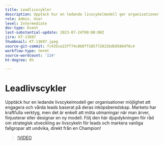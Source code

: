 ```yaml
---
title: Leadlivscykler
description: Upptäck hur en ledande livscykelmodell ger organisationer möjlighet att engagera och vårda leads baserat på deras inköpsberedskap. Marketo har kraftfulla verktyg, men det är enkelt att möta utmaningar när man ärver, finjusterar eller designar en ny modell. Följ den här djupdykningen för råd om strategisk utveckling av livscykeln för leads och markera vanliga fallgropar att undvika, direkt från en Champion!
role: Admin, User
level: Intermediate
doc-type: Event
last-substantial-update: 2023-07-24T00:00:00Z
jira: KT-13697
thumbnail: KT-13697.jpeg
source-git-commit: fc435ce23ff74c0b8ff105772832bdb95864f6c4
workflow-type: tm+mt
source-wordcount: '114'
ht-degree: 0%

---
```



# Leadlivscykler

Upptäck hur en ledande livscykelmodell ger organisationer möjlighet att engagera och vårda leads baserat på deras inköpsberedskap. Marketo har kraftfulla verktyg, men det är enkelt att möta utmaningar när man ärver, finjusterar eller designar en ny modell. Följ den här djupdykningen för råd om strategisk utveckling av livscykeln för leads och markera vanliga fallgropar att undvika, direkt från en Champion!

>[!VIDEO](https://video.tv.adobe.com/v/3421711/?learn=on)
